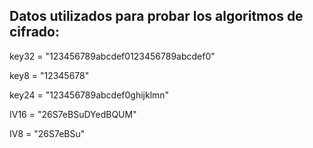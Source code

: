 ## Datos utilizados para probar los algoritmos de cifrado: ##
key32 = "123456789abcdef0123456789abcdef0"

key8 = "12345678"

key24 = "123456789abcdef0ghijklmn"

IV16 = "26S7eBSuDYedBQUM"

IV8 = "26S7eBSu"
